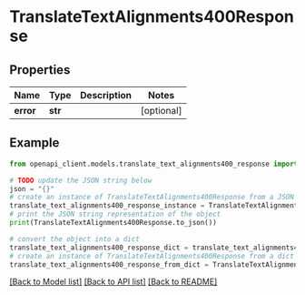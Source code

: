 # TranslateTextAlignments400Response


## Properties

Name | Type | Description | Notes
------------ | ------------- | ------------- | -------------
**error** | **str** |  | [optional] 

## Example

```python
from openapi_client.models.translate_text_alignments400_response import TranslateTextAlignments400Response

# TODO update the JSON string below
json = "{}"
# create an instance of TranslateTextAlignments400Response from a JSON string
translate_text_alignments400_response_instance = TranslateTextAlignments400Response.from_json(json)
# print the JSON string representation of the object
print(TranslateTextAlignments400Response.to_json())

# convert the object into a dict
translate_text_alignments400_response_dict = translate_text_alignments400_response_instance.to_dict()
# create an instance of TranslateTextAlignments400Response from a dict
translate_text_alignments400_response_from_dict = TranslateTextAlignments400Response.from_dict(translate_text_alignments400_response_dict)
```
[[Back to Model list]](../README.md#documentation-for-models) [[Back to API list]](../README.md#documentation-for-api-endpoints) [[Back to README]](../README.md)



